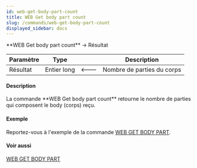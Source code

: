 ```yaml
---
id: web-get-body-part-count
title: WEB Get body part count
slug: /commands/web-get-body-part-count
displayed_sidebar: docs
---
```


<!--REF #_command_.WEB Get body part count.Syntax-->**WEB Get body part count** -> Résultat<!-- END REF-->
<!--REF #_command_.WEB Get body part count.Params-->
| Paramètre | Type |  | Description |
| --- | --- | --- | --- |
| Résultat | Entier long | &#x1F850; | Nombre de parties du corps |

<!-- END REF-->

#### Description 

<!--REF #_command_.WEB Get body part count.Summary-->La commande **WEB Get body part count** retourne le nombre de parties qui composent le body (corps) reçu.<!-- END REF-->

#### Exemple 

Reportez-vous à l'exemple de la commande [WEB GET BODY PART](web-get-body-part.md). 

#### Voir aussi 

[WEB GET BODY PART](web-get-body-part.md)  